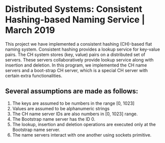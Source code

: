 # Distributed Systems: Consistent Hashing-based Naming Service | March 2019
This project we have implemented a consistent hashing (CH)-based flat naming system. Consistent hashing provides a lookup service for key-value pairs. The CH system stores (key, value) pairs on a distributed set of servers. These servers collaboratively provide lookup service along with insertion and deletion. In this program, we implemented the CH name servers and a boot-strap CH server, which is a special CH server with certain extra functionalities.

## Several assumptions are made as follows:
1. The keys are assumed to be numbers in the range [0, 1023] 
2. Values are assumed to be alphanumeric strings 
3. The CH name server IDs are also numbers in [0, 1023] range.
4. The Bootstrap name server has the ID 0. 
5. The lookup, insertion and deletion operations are executed only at the Bootstrap name server.
6. The name servers interact with one another using sockets primitive.
